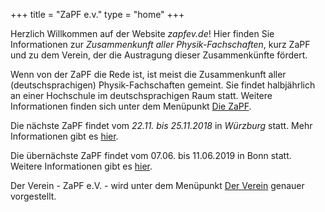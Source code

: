 +++
title = "ZaPF e.v."
type  = "home"
+++

Herzlich Willkommen auf der Website *zapfev.de*! Hier finden Sie Informationen zur *Zusammenkunft aller Physik-Fachschaften*, kurz ZaPF und zu dem Verein, der die Austragung dieser Zusammenkünfte fördert.

Wenn von der ZaPF die Rede ist, ist meist die Zusammenkunft aller (deutschsprachigen) Physik-Fachschaften gemeint. Sie findet halbjährlich an einer Hochschule im deutschsprachigen Raum statt. Weitere Informationen finden sich unter dem Menüpunkt [Die ZaPF](./zapf "Die ZaPF").

Die nächste ZaPF findet vom *22.11. bis 25.11.2018* in *Würzburg* statt. Mehr Informationen gibt es [hier](https://zapf.wiki/WiSe18 "ZaPF Winter18 Würzburg").

Die übernächste ZaPF findet vom 07.06. bis 11.06.2019 in Bonn statt. Weitere Informationen gibt es [hier](https://zapf.wiki/SoSe19 "ZaPF Sommer19 Bonn").

Der Verein - ZaPF e.V. - wird unter dem Menüpunkt [Der Verein](./verein "Der Verein") genauer vorgestellt.
